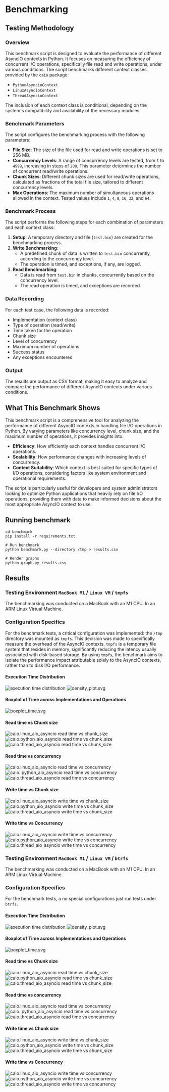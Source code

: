 # Benchmarking

## Testing Methodology

### Overview

This benchmark script is designed to evaluate the performance of different AsyncIO contexts in Python. It focuses on 
measuring the efficiency of concurrent I/O operations, specifically file read and write operations, under various 
conditions. The script benchmarks different context classes provided by the `caio` package:
* `PythonAsyncioContext`
* `LinuxAsyncioContext`
* `ThreadAsyncioContext`

The inclusion of each context class is conditional, depending on the system's compatibility and availability of the 
necessary modules.

### Benchmark Parameters

The script configures the benchmarking process with the following parameters:

- **File Size**: The size of the file used for read and write operations is set to 256 MB.
- **Concurrency Levels**: A range of concurrency levels are tested, from `1` to `4999`, increasing in steps of `200`. 
  This parameter determines the number of concurrent read/write operations.
- **Chunk Sizes**: Different chunk sizes are used for read/write operations, calculated as fractions of the total 
  file size, tailored to different concurrency levels.
- **Max Operations**: The maximum number of simultaneous operations allowed in the context. Tested values include `1`, 
  `4`, `8`, `16`, `32`, and `64`.

### Benchmark Process

The script performs the following steps for each combination of parameters and each context class:

1. **Setup**: A temporary directory and file (`test.bin`) are created for the benchmarking process.
2. **Write Benchmarking**:
   - A predefined chunk of data is written to `test.bin` concurrently, according to the concurrency level.
   - The operation is timed, and exceptions, if any, are logged.
3. **Read Benchmarking**:
   - Data is read from `test.bin` in chunks, concurrently based on the concurrency level.
   - The read operation is timed, and exceptions are recorded.

### Data Recording

For each test case, the following data is recorded:

- Implementation (context class)
- Type of operation (read/write)
- Time taken for the operation
- Chunk size
- Level of concurrency
- Maximum number of operations
- Success status
- Any exceptions encountered

### Output

The results are output as CSV format, making it easy to analyze and compare the performance of different AsyncIO contexts under various conditions.

## What This Benchmark Shows

This benchmark script is a comprehensive tool for analyzing the performance of different AsyncIO contexts in handling file I/O operations in Python. By varying parameters like concurrency level, chunk size, and the maximum number of operations, it provides insights into:

- **Efficiency**: How efficiently each context handles concurrent I/O operations.
- **Scalability**: How performance changes with increasing levels of concurrency.
- **Context Suitability**: Which context is best suited for specific types of I/O operations, considering factors 
  like system environment and operational requirements.

The script is particularly useful for developers and system administrators looking to optimize Python applications
that heavily rely on file I/O operations, providing them with data to make informed decisions about the most
appropriate AsyncIO context to use.

## Running benchmark

```shell
cd benchmark
pip install -r requirements.txt

# Run benchmark
python benchmark.py --directory /tmp > results.csv

# Render graphs
python graph.py results.csv
```

## Results

### Testing Environment `MacBook M1` / `Linux VM` / `tmpfs`

The benchmarking was conducted on a MacBook with an M1 CPU. In an ARM Linux Virtual Machine.

### Configuration Specifics

For the benchmark tests, a critical configuration was implemented: the `/tmp` directory was mounted as `tmpfs`. This 
decision was made to specifically measure the overhead of the AsyncIO contexts. `tmpfs` is a temporary file system 
that resides in memory, significantly reducing the latency usually associated with disk-based storage. By using 
`tmpfs`, the benchmark aims to isolate the performance impact attributable solely to the AsyncIO contexts, rather 
than to disk I/O performance.

#### Execution Time Distribution

![execution time distribution](graphs/m1-tmpfs/execution_time_distribution.svg)
![density_plot.svg](graphs/m1-tmpfs/density_plot.svg)

#### Boxplot of Time across Implementations and Operations

![boxplot_time.svg](graphs/m1-tmpfs/boxplot_time.svg)


#### Read time vs Chunk size

![caio.linux_aio_asyncio read time vs chunk_size](graphs/m1-tmpfs/caio.linux_aio_asyncio_read_time_chunk_size.svg)
![caio.python_aio_asyncio read time vs chunk_size](graphs/m1-tmpfs/caio.python_aio_asyncio_read_time_chunk_size.svg)
![caio.thread_aio_asyncio read time vs chunk_size](graphs/m1-tmpfs/caio.thread_aio_asyncio_read_time_chunk_size.svg)


#### Read time vs concurrency

![caio.linux_aio_asyncio read time vs concurrency](graphs/m1-tmpfs/caio.linux_aio_asyncio_read_time_concurrency.svg)
![caio. python_aio_asyncio read time vs concurrency](graphs/m1-tmpfs/caio.python_aio_asyncio_read_time_concurrency.svg)
![caio.thread_aio_asyncio read time vs concurrency](graphs/m1-tmpfs/caio.thread_aio_asyncio_read_time_concurrency.svg)


#### Write time vs Chunk size

![caio.linux_aio_asyncio write time vs chunk_size](graphs/m1-tmpfs/caio.linux_aio_asyncio_write_time_chunk_size.svg)
![caio.python_aio_asyncio write time vs chunk_size](graphs/m1-tmpfs/caio.python_aio_asyncio_write_time_chunk_size.svg)
![caio.thread_aio_asyncio write time vs chunk_size](graphs/m1-tmpfs/caio.thread_aio_asyncio_write_time_chunk_size.svg)


#### Write time vs Concurrency

![caio.linux_aio_asyncio write time vs concurrency](graphs/m1-tmpfs/caio.linux_aio_asyncio_write_time_concurrency.svg)
![caio.python_aio_asyncio write time vs concurrency](graphs/m1-tmpfs/caio.python_aio_asyncio_write_time_concurrency.svg)
![caio.thread_aio_asyncio write time vs concurrency](graphs/m1-tmpfs/caio.thread_aio_asyncio_write_time_concurrency.svg)


### Testing Environment `MacBook M1` / `Linux VM` / `btrfs`

The benchmarking was conducted on a MacBook with an M1 CPU. In an ARM Linux Virtual Machine.

### Configuration Specifics

For the benchmark tests, a no special configurations just run tests under `btrfs`. 

#### Execution Time Distribution

![execution time distribution](graphs/m1-btrfs/execution_time_distribution.svg)
![density_plot.svg](graphs/m1-btrfs/density_plot.svg)

#### Boxplot of Time across Implementations and Operations

![boxplot_time.svg](graphs/m1-btrfs/boxplot_time.svg)


#### Read time vs Chunk size

![caio.linux_aio_asyncio read time vs chunk_size](graphs/m1-btrfs/caio.linux_aio_asyncio_read_time_chunk_size.svg)
![caio.python_aio_asyncio read time vs chunk_size](graphs/m1-btrfs/caio.python_aio_asyncio_read_time_chunk_size.svg)
![caio.thread_aio_asyncio read time vs chunk_size](graphs/m1-btrfs/caio.thread_aio_asyncio_read_time_chunk_size.svg)


#### Read time vs concurrency

![caio.linux_aio_asyncio read time vs concurrency](graphs/m1-btrfs/caio.linux_aio_asyncio_read_time_concurrency.svg)
![caio. python_aio_asyncio read time vs concurrency](graphs/m1-btrfs/caio.python_aio_asyncio_read_time_concurrency.svg)
![caio.thread_aio_asyncio read time vs concurrency](graphs/m1-btrfs/caio.thread_aio_asyncio_read_time_concurrency.svg)


#### Write time vs Chunk size

![caio.linux_aio_asyncio write time vs chunk_size](graphs/m1-btrfs/caio.linux_aio_asyncio_write_time_chunk_size.svg)
![caio.python_aio_asyncio write time vs chunk_size](graphs/m1-btrfs/caio.python_aio_asyncio_write_time_chunk_size.svg)
![caio.thread_aio_asyncio write time vs chunk_size](graphs/m1-btrfs/caio.thread_aio_asyncio_write_time_chunk_size.svg)


#### Write time vs Concurrency

![caio.linux_aio_asyncio write time vs concurrency](graphs/m1-btrfs/caio.linux_aio_asyncio_write_time_concurrency.svg)
![caio.python_aio_asyncio write time vs concurrency](graphs/m1-btrfs/caio.python_aio_asyncio_write_time_concurrency.svg)
![caio.thread_aio_asyncio write time vs concurrency](graphs/m1-btrfs/caio.thread_aio_asyncio_write_time_concurrency.svg)

